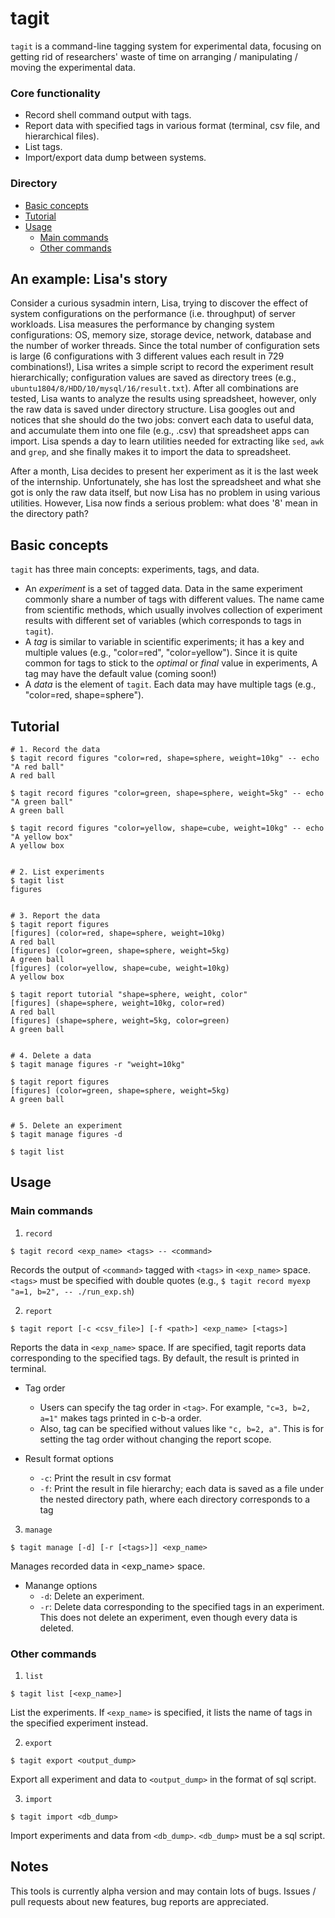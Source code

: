 # tagit

`tagit` is a command-line tagging system for experimental data, focusing on getting rid of
researchers' waste of time on arranging / manipulating / moving the experimental data.

### Core functionality
* Record shell command output with tags.
* Report data with specified tags in various format (terminal, csv file, and hierarchical files).
* List tags.
* Import/export data dump between systems.


### Directory
- [Basic concepts](#basic-concepts)
- [Tutorial](#tutorial)
- [Usage](#usage)
  - [Main commands](#main-commands)
  - [Other commands](#other-commands)
  
  
## An example: Lisa's story
Consider a curious sysadmin intern, Lisa, trying to discover the effect of system configurations on the performance (i.e. throughput) of server workloads.
Lisa measures the performance by changing system configurations: OS, memory size, storage device, network, database and the number of worker threads.
Since the total number of configuration sets is large (6 configurations with 3 different values each result in 729 combinations!),
Lisa writes a simple script to record the experiment result hierarchically;
configuration values are saved as directory trees (e.g., `ubuntu1804/8/HDD/10/mysql/16/result.txt`).
After all combinations are tested, Lisa wants to analyze the results using spreadsheet, however,
only the raw data is saved under directory structure.
Lisa googles out and notices that she should do the two jobs:
convert each data to useful data, and accumulate them into one file (e.g., .csv) that spreadsheet apps can import.
Lisa spends a day to learn utilities needed for extracting like `sed`, `awk` and `grep`,
and she finally makes it to import the data to spreadsheet.

After a month, Lisa decides to present her experiment as it is the last week of the internship.
Unfortunately, she has lost the spreadsheet and what she got is only the raw data itself,
but now Lisa has no problem in using various utilities.
However, Lisa now finds a serious problem: what does '8' mean in the directory path?


## Basic concepts
`tagit` has three main concepts: experiments, tags, and data.
* An _experiment_ is a set of tagged data.
Data in the same experiment commonly share a number of tags with different values.
The name came from scientific methods,
which usually involves collection of experiment results with different set of variables (which corresponds to tags in `tagit`).
* A _tag_ is similar to variable in scientific experiments;
it has a key and multiple values (e.g., "color=red", "color=yellow").
Since it is quite common for tags to stick to the _optimal_ or _final_ value in experiments, 
A tag may have the default value (coming soon!)
* A _data_ is the element of `tagit`.
Each data may have multiple tags (e.g., "color=red, shape=sphere").


## Tutorial
```
# 1. Record the data
$ tagit record figures "color=red, shape=sphere, weight=10kg" -- echo "A red ball"
A red ball

$ tagit record figures "color=green, shape=sphere, weight=5kg" -- echo "A green ball"
A green ball

$ tagit record figures "color=yellow, shape=cube, weight=10kg" -- echo "A yellow box"
A yellow box


# 2. List experiments
$ tagit list
figures


# 3. Report the data
$ tagit report figures
[figures] (color=red, shape=sphere, weight=10kg)
A red ball
[figures] (color=green, shape=sphere, weight=5kg)
A green ball
[figures] (color=yellow, shape=cube, weight=10kg)
A yellow box

$ tagit report tutorial "shape=sphere, weight, color"
[figures] (shape=sphere, weight=10kg, color=red)
A red ball
[figures] (shape=sphere, weight=5kg, color=green)
A green ball


# 4. Delete a data
$ tagit manage figures -r "weight=10kg"

$ tagit report figures
[figures] (color=green, shape=sphere, weight=5kg)
A green ball


# 5. Delete an experiment
$ tagit manage figures -d

$ tagit list

```


## Usage
### Main commands
1. `record`
```
$ tagit record <exp_name> <tags> -- <command>
```
Records the output of `<command>` tagged with `<tags>` in `<exp_name>` space.
`<tags>` must be specified with double quotes (e.g., `$ tagit record myexp "a=1, b=2", -- ./run_exp.sh`)


2. `report`
```
$ tagit report [-c <csv_file>] [-f <path>] <exp_name> [<tags>]
```
Reports the data in `<exp_name>` space.
If <tags> are specified, tagit reports data corresponding to the specified tags.
By default, the result is printed in terminal.

* Tag order
  - Users can specify the tag order in `<tag>`. For example, `"c=3, b=2, a=1"` makes tags printed in c-b-a order.
  - Also, tag can be specified without values like `"c, b=2, a"`.
  This is for setting the tag order without changing the report scope.

* Result format options
  - `-c`: Print the result in csv format
  - `-f`: Print the result in file hierarchy; each data is saved as a file under the nested directory path, where each directory corresponds to a tag


3. `manage`
```
$ tagit manage [-d] [-r [<tags>]] <exp_name>
```
Manages recorded data in <exp_name> space.

* Manange options
  - `-d`: Delete an experiment.
  - `-r`: Delete data corresponding to the specified tags in an experiment.
  This does not delete an experiment, even though every data is deleted.

### Other commands
1. `list`
```
$ tagit list [<exp_name>]
```
List the experiments. If `<exp_name>` is specified, it lists the name of tags in the specified experiment instead.


2. `export`
```
$ tagit export <output_dump>
```
Export all experiment and data to `<output_dump>` in the format of sql script.


3. `import`
```
$ tagit import <db_dump>
```
Import experiments and data from `<db_dump>`. `<db_dump>` must be a sql script.


## Notes
This tools is currently alpha version and may contain lots of bugs.
Issues / pull requests about new features, bug reports are appreciated.

